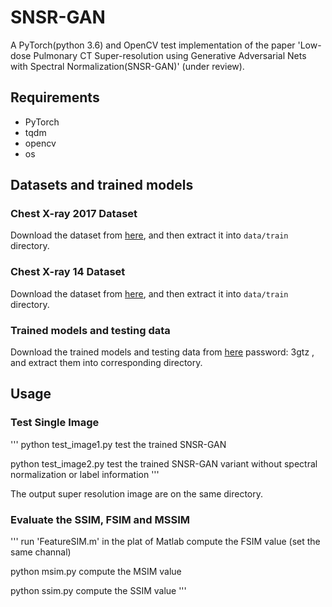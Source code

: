 # SNSR-GAN
A PyTorch(python 3.6) and OpenCV test implementation of the paper 'Low-dose Pulmonary CT Super-resolution using Generative Adversarial Nets with Spectral Normalization(SNSR-GAN)' (under review).

## Requirements
- PyTorch
- tqdm
- opencv
- os

## Datasets and trained models

### Chest X-ray 2017 Dataset
Download the dataset from [here](https://data.mendeley.com/datasets/rscbjbr9sj/3), and then extract it into `data/train` directory.

### Chest X-ray 14 Dataset
Download the dataset from [here](https://nihcc.app.box.com/v/ChestXray-NIHCC), and then extract it into `data/train` directory.

### Trained models and testing data
Download the trained models and testing data from [here](https://pan.baidu.com/s/1PXVnLlGv_tvBXeGjGCuLdQ) password: 3gtz , and extract them into corresponding directory.

## Usage

### Test Single Image
'''
python test_image1.py         test the trained SNSR-GAN 

python test_image2.py         test the trained SNSR-GAN variant without spectral normalization or label information
'''

The output super resolution image are on the same directory.

### Evaluate the SSIM, FSIM and MSSIM
'''
run 'FeatureSIM.m' in the plat of Matlab         compute the FSIM value (set the same channal)

python msim.py                                   compute the MSIM value 

python ssim.py                                   compute the SSIM value
'''


